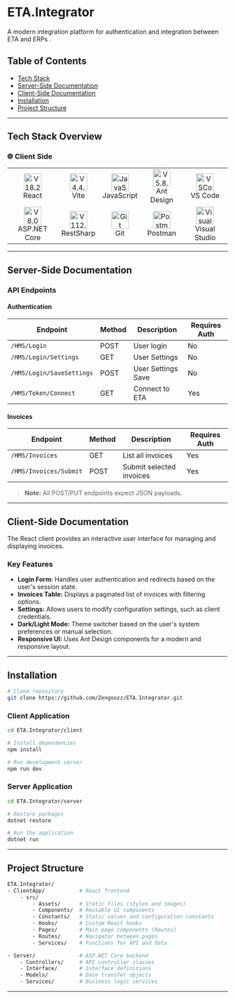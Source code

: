# ETA.Integrator

A modern integration platform for authentication and integration between ETA and ERPs .

## Table of Contents
- [Tech Stack](#tech-stack-overview)
- [Server-Side Documentation](#server-side-documentation)
- [Client-Side Documentation](#client-side-documentation)
- [Installation](#installation)
- [Project Structure](#project-structure)

---

## Tech Stack Overview

### 🌐 **Client Side**

<table>
  <tr>
    <td align="center"><img src="https://cdn.jsdelivr.net/gh/devicons/devicon/icons/react/react-original.svg" width="40" alt="V18.2.0" /><br/>React</td>
    <td align="center"><img src="https://vitejs.dev/logo.svg" width="40" alt="V4.4.5" /><br/>Vite</td>
    <td align="center"><img src="https://cdn.jsdelivr.net/gh/devicons/devicon/icons/javascript/javascript-original.svg" width="40" alt="JavaScript" /><br/>JavaScript</td>
    <td align="center"><img src="https://avatars.githubusercontent.com/u/12101536?s=200&v=4" width="40" alt="V5.8.1" /><br/>Ant Design</td>
    <td align="center"><img src="https://cdn.jsdelivr.net/gh/devicons/devicon/icons/vscode/vscode-original.svg" width="40" alt="VSCode" /><br/>VS Code</td>
  </tr>
  <tr>
    <td align="center"><img src="https://cdn.jsdelivr.net/gh/devicons/devicon/icons/dot-net/dot-net-original.svg" width="40" alt="V8.0" /><br/>ASP.NET Core</td>
    <td align="center"><img src="https://restsharp.dev/img/restsharp.png" width="40" alt="V112.1.0" /><br/>RestSharp</td>
    <td align="center"><img src="https://cdn.jsdelivr.net/gh/devicons/devicon/icons/git/git-original.svg" width="40" alt="Git" /><br/>Git</td>
    <td align="center"><img src="https://seeklogo.com/images/P/postman-logo-0087CA0D15-seeklogo.com.png" width="40" alt="Postman" /><br/>Postman</td>
    <td align="center"><img src="https://cdn.jsdelivr.net/gh/devicons/devicon/icons/visualstudio/visualstudio-plain.svg" width="40" alt="Visual Studio" /><br/>Visual Studio</td>
  </tr>
</table>

---

## Server-Side Documentation

### API Endpoints

#### Authentication

| Endpoint                  | Method | Description              | Requires Auth |
|---------------------------|--------|--------------------------|---------------|
| `/HMS/Login`              | POST   | User login               | No            |
| `/HMS/Login/Settings`     | GET    | User Settings            | No            |
| `/HMS/Login/SaveSettings` | POST   | User Settings Save       | No            |
| `/HMS/Token/Connect`      | GET    | Connect to ETA           | Yes           |

#### Invoices

| Endpoint                  | Method | Description             | Requires Auth |
|---------------------------|--------|-------------------------|---------------|
| `/HMS/Invoices`           | GET    | List all invoices       | Yes           |
| `/HMS/Invoices/Submit`    | POST    | Submit selected invoices| Yes           |

> **Note:** All POST/PUT endpoints expect JSON payloads.

---


## Client-Side Documentation

The React client provides an interactive user interface for managing and displaying invoices.

### Key Features

- **Login Form:** Handles user authentication and redirects based on the user's session state.
- **Invoices Table:** Displays a paginated list of invoices with filtering options.
- **Settings:** Allows users to modify configuration settings, such as client credentials.
- **Dark/Light Mode:** Theme switcher based on the user's system preferences or manual selection.
- **Responsive UI:** Uses Ant Design components for a modern and responsive layout.

---

## Installation
```bash
# Clone repository
git clone https://github.com/Zengoozz/ETA.Integrator.git
```
### **Client Application**
```bash
cd ETA.Integrator/client

# Install dependencies
npm install

# Run development server
npm run dev
```
### **Server Application**
```bash
cd ETA.Integrator/server

# Restore packages
dotnet restore

# Run the application
dotnet run
```

---

## Project Structure
```bash
ETA.Integrator/
- ClientApp/           # React frontend
    - src/
        - Assets/      # Static files (styles and images)
        - Components/  # Reusable UI components
        - Constants/   # Static values and configuration constants
        - Hooks/       # Custom React hooks 
        - Pages/       # Main page components (Routes)
        - Routes/      # Navigator between pages
        - Services/    # Functions for API and data

- Server/              # ASP.NET Core backend
    - Controllers/     # API controller classes
    - Interface/       # Interface definitions
    - Models/          # Date transfer objects
    - Services/        # Business logic services
```

---

